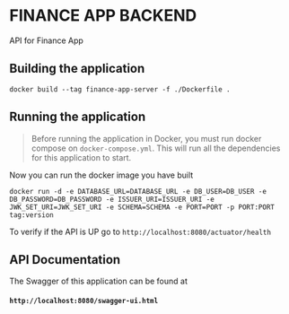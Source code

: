 # FINANCE APP BACKEND
API for Finance App

## Building the application
    docker build --tag finance-app-server -f ./Dockerfile .

## Running the application
>Before running the application in Docker, you must run docker compose on `docker-compose.yml`.
This will run all the dependencies for this application to start.

Now you can run the docker image you have built

    docker run -d -e DATABASE_URL=DATABASE_URL -e DB_USER=DB_USER -e DB_PASSWORD=DB_PASSWORD -e ISSUER_URI=ISSUER_URI -e JWK_SET_URI=JWK_SET_URI -e SCHEMA=SCHEMA -e PORT=PORT -p PORT:PORT tag:version

To verify if the API is UP go to `http://localhost:8080/actuator/health`

## API Documentation
The Swagger of this application can be found at <br>
#### `http://localhost:8080/swagger-ui.html`

